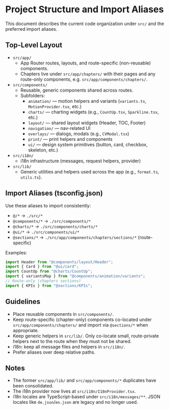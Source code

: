 # Project Structure and Import Aliases

This document describes the current code organization under `src/` and the preferred import aliases.

## Top-Level Layout

- `src/app/`
  - App Router routes, layouts, and route-specific (non-reusable) components.
  - Chapters live under `src/app/chapters/` with their pages and any route-only components, e.g. `src/app/components/chapters/`.
- `src/components/`
  - Reusable, generic components shared across routes.
  - Subfolders:
    - `animation/` — motion helpers and variants (`variants.ts`, `MotionProvider.tsx`, etc.)
    - `charts/` — charting widgets (e.g., `CountUp.tsx`, `Sparkline.tsx`, etc.)
    - `layout/` — shared layout widgets (Header, TOC, Footer)
    - `navigation/` — nav-related UI
    - `overlays/` — dialogs, modals (e.g., `CVModal.tsx`)
    - `print/` — print helpers and components
    - `ui/` — design system primitives (button, card, checkbox, skeleton, etc.)
- `src/i18n/`
  - i18n infrastructure (messages, request helpers, provider)
- `src/lib/`
  - Generic utilities and helpers used across the app (e.g., `format.ts`, `utils.ts`).

## Import Aliases (tsconfig.json)

Use these aliases to import consistently:

- `@/*` → `./src/*`
- `@components/*` → `./src/components/*`
- `@charts/*` → `./src/components/charts/*`
- `@ui/*` → `./src/components/ui/*`
- `@sections/*` → `./src/app/components/chapters/sections/*` (route-specific)

Examples:

```ts
import Header from "@components/layout/Header";
import { Card } from "@ui/card";
import CountUp from "@charts/CountUp";
import { variantsMap } from "@components/animation/variants";
// Route-only (chapters sections)
import { KPIs } from "@sections/KPIs";
```

## Guidelines

- Place reusable components in `src/components/`.
- Keep route-specific (chapter-only) components co-located under `src/app/components/chapters/` and import via `@sections/*` when appropriate.
- Keep generic helpers in `src/lib/`. Only co-locate small, route-private helpers next to the route when they must not be shared.
- i18n: keep all message files and helpers in `src/i18n/`.
- Prefer aliases over deep relative paths.

## Notes

- The former `src/app/lib/` and `src/app/components/*` duplicates have been consolidated.
- The i18n provider now lives at `src/i18n/I18nProvider.tsx`.
- i18n locales are TypeScript-based under `src/i18n/messages/**`. JSON locales like `de.json`/`en.json` are legacy and no longer used.
